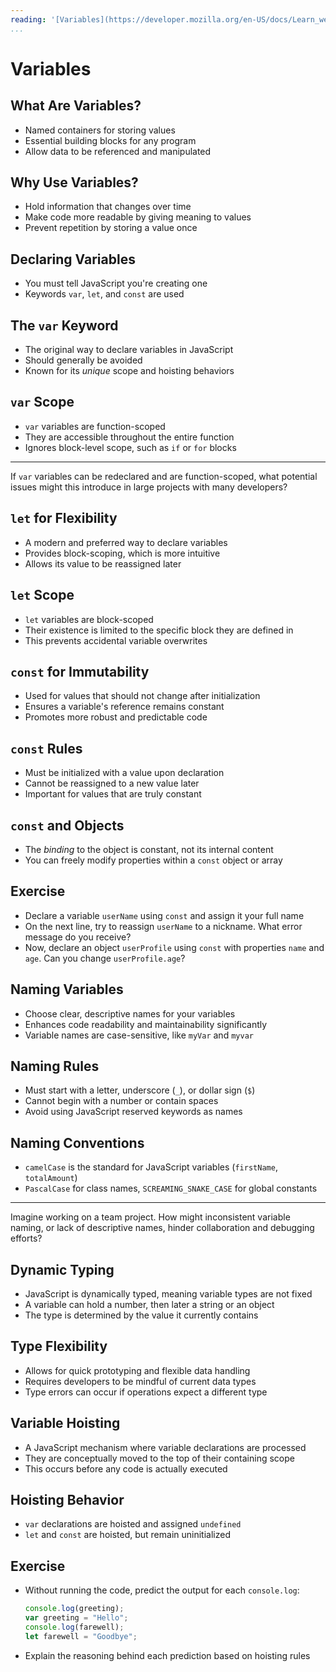 ```yaml
---
reading: '[Variables](https://developer.mozilla.org/en-US/docs/Learn_web_development/Core/Scripting/Variables)'
...
```


# Variables

## What Are Variables?

- Named containers for storing values
- Essential building blocks for any program
- Allow data to be referenced and manipulated

## Why Use Variables?

- Hold information that changes over time
- Make code more readable by giving meaning to values
- Prevent repetition by storing a value once

## Declaring Variables

- You must tell JavaScript you're creating one
- Keywords `var`, `let`, and `const` are used

## The `var` Keyword

- The original way to declare variables in JavaScript
- Should generally be avoided
- Known for its *unique* scope and hoisting behaviors

## `var` Scope

- `var` variables are function-scoped
- They are accessible throughout the entire function
- Ignores block-level scope, such as `if` or `for` blocks

---

If `var` variables can be redeclared and are function-scoped, what potential issues might this introduce in large projects with many developers?

## `let` for Flexibility

- A modern and preferred way to declare variables
- Provides block-scoping, which is more intuitive
- Allows its value to be reassigned later

## `let` Scope

- `let` variables are block-scoped
- Their existence is limited to the specific block they are defined in
- This prevents accidental variable overwrites

## `const` for Immutability

- Used for values that should not change after initialization
- Ensures a variable's reference remains constant
- Promotes more robust and predictable code

## `const` Rules

- Must be initialized with a value upon declaration
- Cannot be reassigned to a new value later
- Important for values that are truly constant

## `const` and Objects

- The *binding* to the object is constant, not its internal content
- You can freely modify properties within a `const` object or array

## Exercise

- Declare a variable `userName` using `const` and assign it your full name
- On the next line, try to reassign `userName` to a nickname. What error message do you receive?
- Now, declare an object `userProfile` using `const` with properties `name` and `age`. Can you change `userProfile.age`?

## Naming Variables

- Choose clear, descriptive names for your variables
- Enhances code readability and maintainability significantly
- Variable names are case-sensitive, like `myVar` and `myvar`

## Naming Rules

- Must start with a letter, underscore (`_`), or dollar sign (`$`)
- Cannot begin with a number or contain spaces
- Avoid using JavaScript reserved keywords as names

## Naming Conventions

- `camelCase` is the standard for JavaScript variables (`firstName`, `totalAmount`)
- `PascalCase` for class names, `SCREAMING_SNAKE_CASE` for global constants

---

Imagine working on a team project. How might inconsistent variable naming, or lack of descriptive names, hinder collaboration and debugging efforts?

## Dynamic Typing

- JavaScript is dynamically typed, meaning variable types are not fixed
- A variable can hold a number, then later a string or an object
- The type is determined by the value it currently contains

## Type Flexibility

- Allows for quick prototyping and flexible data handling
- Requires developers to be mindful of current data types
- Type errors can occur if operations expect a different type

## Variable Hoisting

- A JavaScript mechanism where variable declarations are processed
- They are conceptually moved to the top of their containing scope
- This occurs before any code is actually executed

## Hoisting Behavior

- `var` declarations are hoisted and assigned `undefined`
- `let` and `const` are hoisted, but remain uninitialized

## Exercise

- Without running the code, predict the output for each `console.log`:
    ```javascript
    console.log(greeting);
    var greeting = "Hello";
    console.log(farewell);
    let farewell = "Goodbye";
    ```
- Explain the reasoning behind each prediction based on hoisting rules